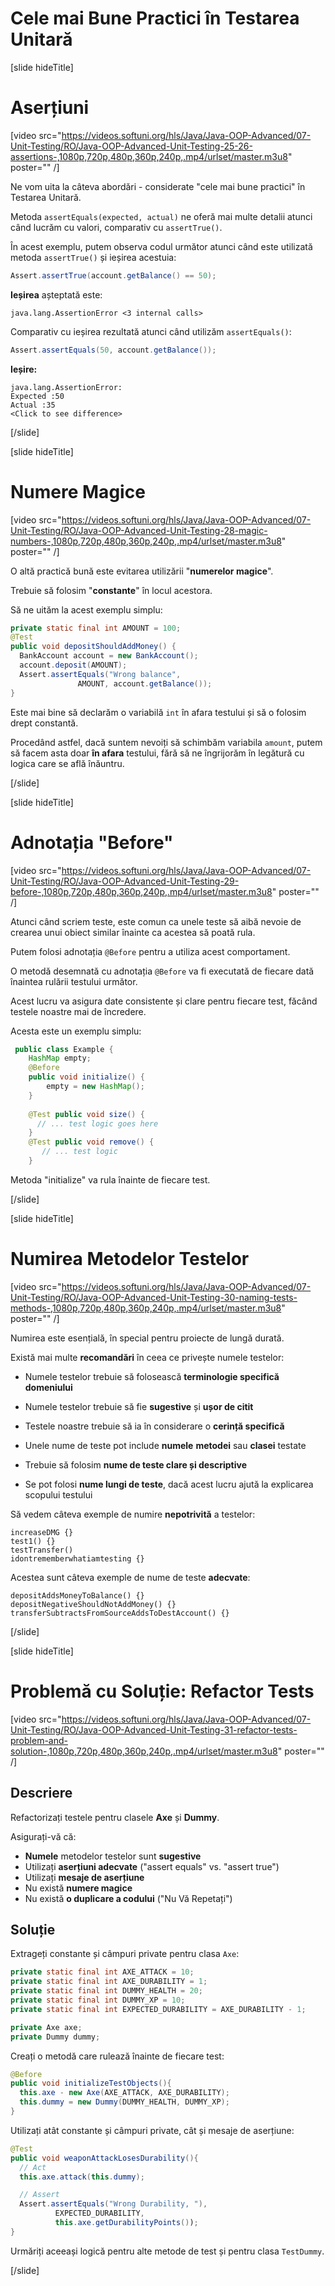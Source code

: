 # Cele mai Bune Practici în Testarea Unitară 

[slide hideTitle]

# Aserțiuni

[video src="https://videos.softuni.org/hls/Java/Java-OOP-Advanced/07-Unit-Testing/RO/Java-OOP-Advanced-Unit-Testing-25-26-assertions-,1080p,720p,480p,360p,240p,.mp4/urlset/master.m3u8" poster="" /]

Ne vom uita la câteva abordări - considerate "cele mai bune practici" în Testarea Unitară.

Metoda `assertEquals(expected, actual)` ne oferă mai multe detalii atunci când lucrăm cu valori, comparativ cu `assertTrue()`.

În acest exemplu, putem observa codul următor atunci când este utilizată metoda `assertTrue()` și ieșirea acestuia:
``` java
Assert.assertTrue(account.getBalance() == 50);
```

**Ieșirea** așteptată este: 

```
java.lang.AssertionError <3 internal calls>
```

Comparativ cu ieșirea rezultată atunci când utilizăm `assertEquals()`:
``` java
Assert.assertEquals(50, account.getBalance());
```

**Ieșire:**

```
java.lang.AssertionError:
Expected :50
Actual :35
<Click to see difference>
```


[/slide]

[slide hideTitle]

# Numere Magice

[video src="https://videos.softuni.org/hls/Java/Java-OOP-Advanced/07-Unit-Testing/RO/Java-OOP-Advanced-Unit-Testing-28-magic-numbers-,1080p,720p,480p,360p,240p,.mp4/urlset/master.m3u8" poster="" /]

O altă practică bună este evitarea utilizării "**numerelor magice**".

Trebuie să folosim "**constante**" în locul acestora.

Să ne uităm la acest exemplu simplu:

``` java
private static final int AMOUNT = 100;
@Test
public void depositShouldAddMoney() {
  BankAccount account = new BankAccount();
  account.deposit(AMOUNT);
  Assert.assertEquals("Wrong balance",    
               AMOUNT, account.getBalance());
}
```
Este mai bine să declarăm o variabilă `int` în afara testului și să o folosim drept constantă.

Procedând astfel, dacă suntem nevoiți să schimbăm variabila `amount`, putem să facem asta doar **în afara** testului, fără să ne îngrijorăm în legătură cu logica care se află înăuntru.

[/slide]

[slide hideTitle]

# Adnotația "Before"

[video src="https://videos.softuni.org/hls/Java/Java-OOP-Advanced/07-Unit-Testing/RO/Java-OOP-Advanced-Unit-Testing-29-before-,1080p,720p,480p,360p,240p,.mp4/urlset/master.m3u8" poster="" /]

Atunci când scriem teste, este comun ca unele teste să aibă nevoie de crearea unui obiect similar înainte ca acestea să poată rula.

Putem folosi adnotația `@Before` pentru a utiliza acest comportament.

O metodă desemnată cu adnotația `@Before` va fi executată de fiecare dată înaintea rulării testului următor.

Acest lucru va asigura date consistente și clare pentru fiecare test, făcând testele noastre mai de încredere.

Acesta este un exemplu simplu:

``` java
 public class Example {
    HashMap empty;
    @Before
    public void initialize() {
        empty = new HashMap();
    }
    
    @Test public void size() {
      // ... test logic goes here
    }
    @Test public void remove() {
       // ... test logic
    }
```

Metoda "initialize" va rula înainte de fiecare test.

[/slide]

[slide hideTitle]

# Numirea Metodelor Testelor

[video src="https://videos.softuni.org/hls/Java/Java-OOP-Advanced/07-Unit-Testing/RO/Java-OOP-Advanced-Unit-Testing-30-naming-tests-methods-,1080p,720p,480p,360p,240p,.mp4/urlset/master.m3u8" poster="" /]

Numirea este esențială, în special pentru proiecte de lungă durată.

Există mai multe **recomandări** în ceea ce privește numele testelor:

- Numele testelor trebuie să folosească **terminologie specifică domeniului**

- Numele testelor trebuie să fie **sugestive** și **ușor de citit**

- Testele noastre trebuie să ia în considerare o **cerință specifică**

- Unele nume de teste pot include **numele** **metodei** sau **clasei** testate

- Trebuie să folosim **nume de teste clare și descriptive**

- Se pot folosi **nume lungi de teste**, dacă acest lucru ajută la explicarea scopului testului

Să vedem câteva exemple de numire **nepotrivită** a testelor:

```
increaseDMG {}
test1() {}
testTransfer()
idontrememberwhatiamtesting {}
```

Acestea sunt câteva exemple de nume de teste **adecvate**:

```
depositAddsMoneyToBalance() {}
depositNegativeShouldNotAddMoney() {}
transferSubtractsFromSourceAddsToDestAccount() {}
```

[/slide]

[slide hideTitle]

# Problemă cu Soluție: Refactor Tests

[video src="https://videos.softuni.org/hls/Java/Java-OOP-Advanced/07-Unit-Testing/RO/Java-OOP-Advanced-Unit-Testing-31-refactor-tests-problem-and-solution-,1080p,720p,480p,360p,240p,.mp4/urlset/master.m3u8" poster="" /]

## Descriere
Refactorizați testele pentru clasele **Axe** și **Dummy**.

Asigurați-vă că:
- **Numele** metodelor testelor sunt **sugestive**
- Utilizați **aserțiuni adecvate** ("assert equals" vs. "assert true")
- Utilizați **mesaje de aserțiune**
- Nu există **numere magice**
- Nu există **o duplicare a codului** ("Nu Vă Repetați")

## Soluție

Extrageți constante și câmpuri private pentru clasa `Axe`:
```java
private static final int AXE_ATTACK = 10;
private static final int AXE_DURABILITY = 1;
private static final int DUMMY_HEALTH = 20;
private static final int DUMMY_XP = 10;
private static final int EXPECTED_DURABILITY = AXE_DURABILITY - 1;

private Axe axe;
private Dummy dummy;
```

Creați o metodă care rulează înainte de fiecare test:
```java
@Before
public void initializeTestObjects(){
  this.axe - new Axe(AXE_ATTACK, AXE_DURABILITY);
  this.dummy = new Dummy(DUMMY_HEALTH, DUMMY_XP);
}
```

Utilizați atât constante și câmpuri private, cât și mesaje de aserțiune:
```java
@Test
public void weaponAttackLosesDurability(){
  // Act
  this.axe.attack(this.dummy);

  // Assert
  Assert.assertEquals("Wrong Durability, "),
          EXPECTED_DURABILITY,
          this.axe.getDurabilityPoints());
}
```

Urmăriți aceeași logică pentru alte metode de test și pentru clasa `TestDummy`.


[/slide]
